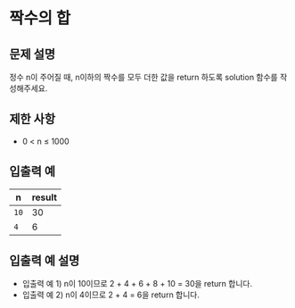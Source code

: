 <h1>짝수의 합</h1>


<h2>문제 설명</h2>
정수 n이 주어질 때, n이하의 짝수를 모두 더한 값을 return 하도록 solution 함수를 작성해주세요.


<h2>제한 사항</h2>


- 0 < n ≤ 1000


<h2>입출력 예</h2>

|n|result|
|---|---|
|`10`|30|
|`4`|6|


<h2>입출력 예 설명</h2>


- 입출력 예 1) n이 10이므로 2 + 4 + 6 + 8 + 10 = 30을 return 합니다.
- 입출력 예 2) n이 4이므로 2 + 4 = 6을 return 합니다.
